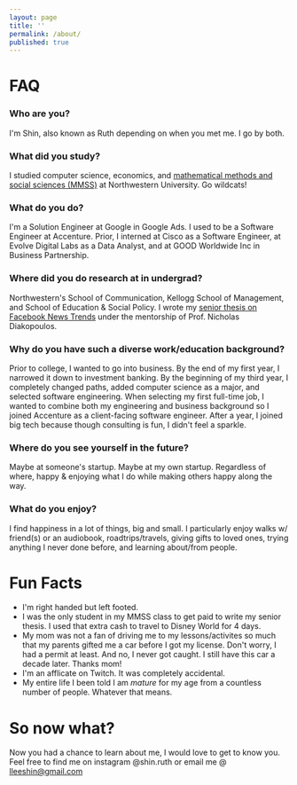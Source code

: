 ```yaml
---
layout: page
title: ''
permalink: /about/
published: true
---
```


# FAQ

### Who are you?
I'm Shin, also known as Ruth depending on when you met me. I go by both.

### What did you study?
I studied computer science, economics, and [mathematical methods and social sciences (MMSS)](https://www.mmss.northwestern.edu/people/students/class-of-2018.html) at Northwestern University. Go wildcats!

### What do you do?
I'm a Solution Engineer at Google in Google Ads. I used to be a Software Engineer at Accenture. Prior, I interned at Cisco as a Software Engineer, at Evolve Digital Labs as a Data Analyst, and at GOOD Worldwide Inc in Business Partnership.

### Where did you do research at in undergrad?
Northwestern's School of Communication, Kellogg School of Management, and School of Education & Social Policy. I wrote my [senior thesis on Facebook News Trends](https://github.com/shinandruth/facebookTrends) under the mentorship of Prof. Nicholas Diakopoulos.

### Why do you have such a diverse work/education background?
Prior to college, I wanted to go into business. By the end of my first year, I narrowed it down to investment banking. By the beginning of my third year, I completely changed paths, added computer science as a major, and selected software engineering. When selecting my first full-time job, I wanted to combine both my engineering and business background so I joined Accenture as a client-facing software engineer. After a year, I joined big tech because though consulting is fun, I didn't feel a sparkle.  

### Where do you see yourself in the future?
Maybe at someone's startup. Maybe at my own startup. Regardless of where, happy & enjoying what I do while making others happy along the way.

### What do you enjoy?
I find happiness in a lot of things, big and small. I particularly enjoy walks w/ friend(s) or an audiobook, roadtrips/travels, giving gifts to loved ones, trying anything I never done before, and learning about/from people. 


# Fun Facts
* I'm right handed but left footed.  
* I was the only student in my MMSS class to get paid to write my senior thesis. I used that extra cash to travel to Disney World for 4 days.  
* My mom was not a fan of driving me to my lessons/activites so much that my parents gifted me a car before I got my license. Don't worry, I had a permit at least. And no, I never got caught. I still have this car a decade later. Thanks mom! 
* I'm an afflicate on Twitch. It was completely accidental.
* My entire life I been told I am *mature* for my age from a countless number of people. Whatever that means.




# So now what?
Now you had a chance to learn about me, I would love to get to know you. Feel free to find me on instagram @shin.ruth or email me @ [lleeshin@gmail.com](mailto:lleeshihn@gmail.com)
